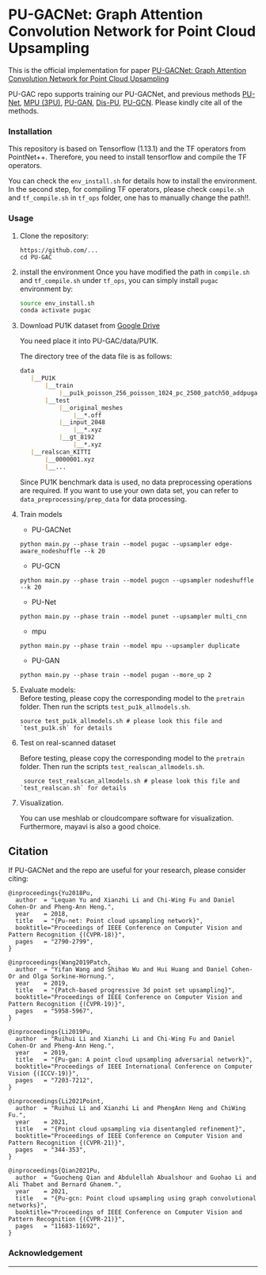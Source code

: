 # PU-GACNet: Graph Attention Convolution Network for Point Cloud Upsampling
This is the official implementation for paper [PU-GACNet: Graph Attention Convolution Network for Point Cloud Upsampling]()

PU-GAC repo supports training our PU-GACNet, and previous methods [PU-Net](https://openaccess.thecvf.com/content_cvpr_2018/papers/Yu_PU-Net_Point_Cloud_CVPR_2018_paper.pdf), [MPU (3PU)](https://openaccess.thecvf.com/content_CVPR_2019/papers/Yifan_Patch-Based_Progressive_3D_Point_Set_Upsampling_CVPR_2019_paper.pdf), [PU-GAN](https://openaccess.thecvf.com/content_ICCV_2019/papers/Li_PU-GAN_A_Point_Cloud_Upsampling_Adversarial_Network_ICCV_2019_paper.pdf), [Dis-PU](https://openaccess.thecvf.com/content/CVPR2021/papers/Li_Point_Cloud_Upsampling_via_Disentangled_Refinement_CVPR_2021_paper.pdf), [PU-GCN](https://openaccess.thecvf.com/content/CVPR2021/papers/Qian_PU-GCN_Point_Cloud_Upsampling_Using_Graph_Convolutional_Networks_CVPR_2021_paper.pdf). Please kindly cite all of the methods. 

 
### Installation
This repository is based on Tensorflow (1.13.1) and the TF operators from PointNet++. Therefore, you need to install tensorflow and compile the TF operators. 

You can check the `env_install.sh` for details how to install the environment. In the second step, for compiling TF operators, please check `compile.sh` and `tf_compile.sh` in `tf_ops` folder, one has to manually change the path!!. 


### Usage

1. Clone the repository:

   ```shell
   https://github.com/...
   cd PU-GAC
   ```
   
2. install the environment
   Once you have modified the path in `compile.sh` and `tf_compile.sh` under `tf_ops`, you can simply install `pugac` environment by:
   
   ```bash
   source env_install.sh
   conda activate pugac
   ```
   
3. Download PU1K dataset from [Google Drive](https://drive.google.com/drive/folders/1k1AR_oklkupP8Ssw6gOrIve0CmXJaSH3?usp=sharing)  

    You need place it into PU-GAC/data/PU1K.
    
    The directory tree of the data file is as follows:
    ```markdown
    data
       |__PU1K
           |__train
               |__pu1k_poisson_256_poisson_1024_pc_2500_patch50_addpugan.h5
           |__test
               |__original_meshes
                   |__*.off
               |__input_2048
                   |__*.xyz
               |__gt_8192
                   |__*.xyz
       |__realscan_KITTI
           |__0000001.xyz
           |__...
    ```
    
    Since PU1K benchmark data is used, no data preprocessing operations are required. If you want to use your own data set, 
    you can refer to `data_preprocessing/prep_data` for data processing.
    
4. Train models
   -  PU-GACNet
   ```shell
   python main.py --phase train --model pugac --upsampler edge-aware_nodeshuffle --k 20
   ```
    
   -  PU-GCN
   ```shell
   python main.py --phase train --model pugcn --upsampler nodeshuffle --k 20
   ```
   
   -  PU-Net
   ```shell
   python main.py --phase train --model punet --upsampler multi_cnn
   ```
   
   -  mpu
   ```shell
   python main.py --phase train --model mpu --upsampler duplicate
   ```

   -  PU-GAN
   ```shell
   python main.py --phase train --model pugan --more_up 2
   ```
   
4. Evaluate models:  
    Before testing, please copy the corresponding model to the `pretrain `folder. Then run the scripts `test_pu1k_allmodels.sh`.
    
   ```shell
   source test_pu1k_allmodels.sh # please look this file and `test_pu1k.sh` for details
   ```

5. Test on real-scanned dataset

    Before testing, please copy the corresponding model to the `pretrain `folder. Then run the scripts `test_realscan_allmodels.sh`.
    
   ```shell
    source test_realscan_allmodels.sh # please look this file and `test_realscan.sh` for details
    ```

6. Visualization. 

   You can use meshlab or cloudcompare software for visualization. Furthermore, mayavi is also a good choice.
   
    
## Citation

If PU-GACNet and the repo are useful for your research, please consider citing:

	@inproceedings{Yu2018Pu,
	  author  = "Lequan Yu and Xianzhi Li and Chi-Wing Fu and Daniel Cohen-Or and Pheng-Ann Heng.",
	  year    = 2018,
	  title   = "{Pu-net: Point cloud upsampling network}",
	  booktitle="Proceedings of IEEE Conference on Computer Vision and Pattern Recognition {(CVPR-18)}", 
	  pages   = "2790-2799",
	}

	@inproceedings{Wang2019Patch,
	  author  = "Yifan Wang and Shihao Wu and Hui Huang and Daniel Cohen-Or and Olga Sorkine-Hornung.",
	  year    = 2019,
	  title   = "{Patch-based progressive 3d point set upsampling}",
	  booktitle="Proceedings of IEEE Conference on Computer Vision and Pattern Recognition {(CVPR-19)}", 
	  pages   = "5958-5967",
	}

	@inproceedings{Li2019Pu,
	  author  = "Ruihui Li and Xianzhi Li and Chi-Wing Fu and Daniel Cohen-Or and Pheng-Ann Heng.",
	  year    = 2019,
	  title   = "{Pu-gan: A point cloud upsampling adversarial network}",
	  booktitle="Proceedings of IEEE International Conference on Computer Vision {(ICCV-19)}", 
	  pages   = "7203-7212",
	}

	@inproceedings{Li2021Point,
	  author  = "Ruihui Li and Xianzhi Li and PhengAnn Heng and ChiWing Fu.",
	  year    = 2021,
	  title   = "{Point cloud upsampling via disentangled refinement}",
	  booktitle="Proceedings of IEEE Conference on Computer Vision and Pattern Recognition {(CVPR-21)}", 
	  pages   = "344-353",
	}

	@inproceedings{Qian2021Pu,
	  author  = "Guocheng Qian and Abdulellah Abualshour and Guohao Li and Ali Thabet and Bernard Ghanem.",
	  year    = 2021,
	  title   = "{Pu-gcn: Point cloud upsampling using graph convolutional networks}",
	  booktitle="Proceedings of IEEE Conference on Computer Vision and Pattern Recognition {(CVPR-21)}", 
	  pages   = "11683-11692",
	}


    
### Acknowledgement
****

